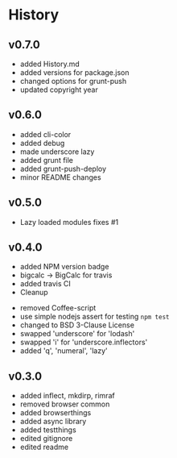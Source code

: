 History
=======

v0.7.0
-------
* added History.md
* added versions for package.json
* changed options for grunt-push
* updated copyright year

v0.6.0
-------
* added cli-color
* added debug
* made underscore lazy
* added grunt file
* added grunt-push-deploy
* minor README changes

v0.5.0
------
* Lazy loaded modules fixes #1

v0.4.0
------
* added NPM version badge
* bigcalc -> BigCalc for travis
* added travis CI
* Cleanup
- removed Coffee-script
- use simple nodejs assert for testing `npm test`
- changed to BSD 3-Clause License
- swapped 'underscore' for 'lodash'
- swapped 'i' for 'underscore.inflectors'
- added 'q', 'numeral', 'lazy'

v0.3.0
-------
* added inflect, mkdirp, rimraf
* removed browser common
* added browserthings
* added async library
* added testthings
* edited gitignore
* edited readme

